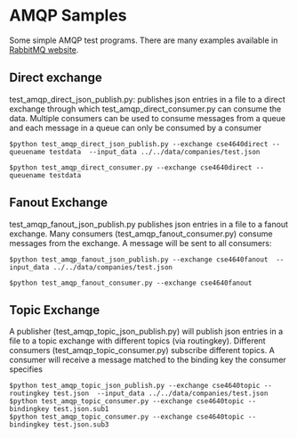 # AMQP Samples

Some simple AMQP test programs. There are many examples available in [RabbitMQ website](https://www.rabbitmq.com/getstarted.html).

## Direct exchange

test_amqp_direct_json_publish.py: publishes json entries in a file to a direct exchange through which  test_amqp_direct_consumer.py can consume the data. Multiple consumers can be used to consume messages from a queue and each message in a queue can only be consumed by a consumer
```
$python test_amqp_direct_json_publish.py --exchange cse4640direct --queuename testdata  --input_data ../../data/companies/test.json

$python test_amqp_direct_consumer.py --exchange cse4640direct --queuename testdata

```
## Fanout Exchange

test_amqp_fanout_json_publish.py publishes json entries in a file to a fanout exchange. Many consumers (test_amqp_fanout_consumer.py) consume messages from the exchange. A message will be sent to all consumers:
```
$python test_amqp_fanout_json_publish.py --exchange cse4640fanout  --input_data ../../data/companies/test.json

$python test_amqp_fanout_consumer.py --exchange cse4640fanout

```

## Topic Exchange

A publisher (test_amqp_topic_json_publish.py) will publish json entries in a file to a topic exchange with different topics (via routingkey). Different consumers (test_amqp_topic_consumer.py) subscribe different topics. A consumer will receive a message matched to the  binding key the consumer specifies

```
$python test_amqp_topic_json_publish.py --exchange cse4640topic --routingkey test.json  --input_data ../../data/companies/test.json
$python test_amqp_topic_consumer.py --exchange cse4640topic --bindingkey test.json.sub1
$python test_amqp_topic_consumer.py --exchange cse4640topic --bindingkey test.json.sub3
```
